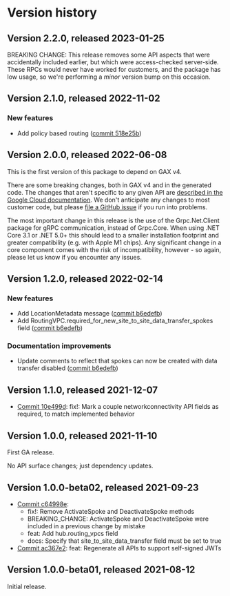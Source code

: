 # Version history

## Version 2.2.0, released 2023-01-25

BREAKING CHANGE: This release removes some API aspects that were
accidentally included earlier, but which were access-checked
server-side. These RPCs would never have worked for customers, and
the package has low usage, so we're performing a *minor* version
bump on this occasion.
## Version 2.1.0, released 2022-11-02

### New features

- Add policy based routing ([commit 518e25b](https://github.com/googleapis/google-cloud-dotnet/commit/518e25be69cc8df4c04b5de0aca043818d50c795))

## Version 2.0.0, released 2022-06-08

This is the first version of this package to depend on GAX v4.

There are some breaking changes, both in GAX v4 and in the generated
code. The changes that aren't specific to any given API are [described in the Google Cloud
documentation](https://cloud.google.com/dotnet/docs/reference/help/breaking-gax4).
We don't anticipate any changes to most customer code, but please [file a
GitHub issue](https://github.com/googleapis/google-cloud-dotnet/issues/new/choose)
if you run into problems.

The most important change in this release is the use of the Grpc.Net.Client package
for gRPC communication, instead of Grpc.Core. When using .NET Core 3.1 or .NET 5.0+
this should lead to a smaller installation footprint and greater compatibility (e.g.
with Apple M1 chips). Any significant change in a core component comes with the risk
of incompatibility, however - so again, please let us know if you encounter any
issues.


## Version 1.2.0, released 2022-02-14

### New features

- Add LocationMetadata message ([commit b6edefb](https://github.com/googleapis/google-cloud-dotnet/commit/b6edefb793651dc0f1a07349852f381e56139b9a))
- Add RoutingVPC.required_for_new_site_to_site_data_transfer_spokes field ([commit b6edefb](https://github.com/googleapis/google-cloud-dotnet/commit/b6edefb793651dc0f1a07349852f381e56139b9a))

### Documentation improvements

- Update comments to reflect that spokes can now be created with data transfer disabled ([commit b6edefb](https://github.com/googleapis/google-cloud-dotnet/commit/b6edefb793651dc0f1a07349852f381e56139b9a))

## Version 1.1.0, released 2021-12-07

- [Commit 10e499d](https://github.com/googleapis/google-cloud-dotnet/commit/10e499d): fix!: Mark a couple networkconnectivity API fields as required, to match implemented behavior

## Version 1.0.0, released 2021-11-10

First GA release.

No API surface changes; just dependency updates.

## Version 1.0.0-beta02, released 2021-09-23

- [Commit c64998e](https://github.com/googleapis/google-cloud-dotnet/commit/c64998e):
  - fix!: Remove ActivateSpoke and DeactivateSpoke methods
  - BREAKING_CHANGE: ActivateSpoke and DeactivateSpoke were included in a previous change by mistake
  - feat: Add hub.routing_vpcs field
  - docs: Specify that site_to_site_data_transfer field must be set to true
- [Commit ac367e2](https://github.com/googleapis/google-cloud-dotnet/commit/ac367e2): feat: Regenerate all APIs to support self-signed JWTs

## Version 1.0.0-beta01, released 2021-08-12

Initial release.
